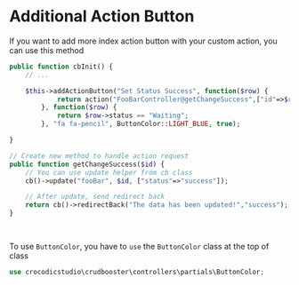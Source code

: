 # Additional Action Button

If you want to add more index action button with your custom action, you can use this method

```php
public function cbInit() {
    // ...

    $this->addActionButton("Set Status Success", function($row) {
		    return action("FooBarController@getChangeSuccess",["id"=>$row->primary_key]);
        }, function($row) {
		    return $row->status == "Waiting";
        }, "fa fa-pencil", ButtonColor::LIGHT_BLUE, true);

}

// Create new method to handle action request
public function getChangeSuccess($id) {
    // You can use update helper from cb class
    cb()->update("fooBar", $id, ["status"=>"success"]);

    // After update, send redirect back
    return cb()->redirectBack("The data has been updated!","success");
}

        
```

To use `ButtonColor`, you have to `use` the `ButtonColor` class at the top of class 
```php
use crocodicstudio\crudbooster\controllers\partials\ButtonColor;
```